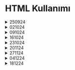 <h1>HTML Kullanımı</h1>
<details>
  <summary>250924</summary>

  - TEMEL HEAD ETİKETLERİ
  - PARAGRAPHS ETİKETİ VE LOREM VE BİÇİMLENDİRME ETİKETLERİ KULLANIMI
  - SIRALI-SIRASIZ LİSTE KULLANIMI
</details>
<details>
  <summary>021024</summary>
 
  - LİSTE ÖRNEKLERİ
  - TABLE ETİKETİ KULLANIMI
</details>
<details>
  
  <summary>091024</summary>
  
  - IMAGE ETİKETİ KULLANIMI VE ÖRNEKLERİ
  - RESİMLİ ÖĞRENCİ KARTI ÖRNEĞİ

</details>
<details>
  
  <summary>161024</summary>
  
  - VİDEO AUDİO ETİKETİ KULLANIMI
  - TABLO İÇİ VİDEO ETİKETİ

</details>
<details>
  
  <summary>231024</summary>
  
  - BAĞLANTI ETİKETLERİ VE ÖRNEKLERİ

</details>
<details>
  
  <summary>201124</summary>
  
  - FORM ETİKETİ VE ÖZELLİKLERİ
</details>
<details>
  
  <summary>271124</summary>
  
  - FORM ÖRNEKLERİ
  - FİELDSET KULLANIMI
  - RADİO VE CHECKBOX KULLANIMI

</details>
<details>
  
  <summary>041224</summary>
  
  - VİDEO ÖDEV
</details>
<details>

 <summary>181224</summary>
  
  - SITE CALİSMASİ

   
</details>
